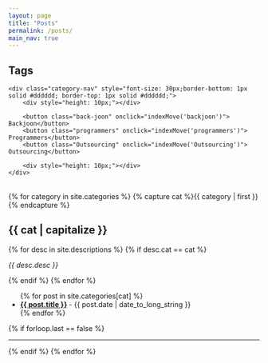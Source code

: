 ```yaml
---
layout: page
title: "Posts"
permalink: /posts/
main_nav: true
---
```


<h2>Tags</h2>
<div class="category" style=" height: 200px;">
        
    <div class="category-nav" style="font-size: 30px;border-bottom: 1px solid #dddddd; border-top: 1px solid #dddddd;">
        <div style="height: 10px;"></div>
        
        <button class="back-joon" onclick="indexMove('backjoon')"> Backjoon</button>
        <button class="programmers" onclick="indexMove('programmers')"> Programmers</button>
        <button class="Outsourcing" onclick="indexMove('Outsourcing')"> Outsourcing</button>
        
        <div style="height: 10px;"></div>
    </div>
    
</div >


{% for category in site.categories %}
  {% capture cat %}{{ category | first }}{% endcapture %}
  <h2 id="{{cat}}">{{ cat | capitalize }}</h2>
  {% for desc in site.descriptions %}
    {% if desc.cat == cat %}
      <p class="desc"><em>{{ desc.desc }}</em></p>
    {% endif %}
  {% endfor %}
  <ul class="posts-list">
  {% for post in site.categories[cat] %}
    <li>
      <strong>
        <a href="{{ post.url | prepend: site.baseurl }}">{{ post.title }}</a>
      </strong>
      <span class="post-date">- {{ post.date | date_to_long_string }}</span>
    </li>
  {% endfor %}
  </ul>
  {% if forloop.last == false %}<hr>{% endif %}
{% endfor %}
<br>



<script src="//code.jquery.com/jquery-3.3.1.min.js"></script>
<script src="https://code.jquery.com/ui/1.12.1/jquery-ui.js"></script>
<script type="text/javascript">
function indexMove(variable) {
    var id =  variable;
    console.log('test good');
    console.log('variable : '+variable);
    var offset = $('#'+variable).offset();
    $('html,body').animate({scrollTop : offset.top-200},400);
    
    console.log(offset.top);
}
</script>

